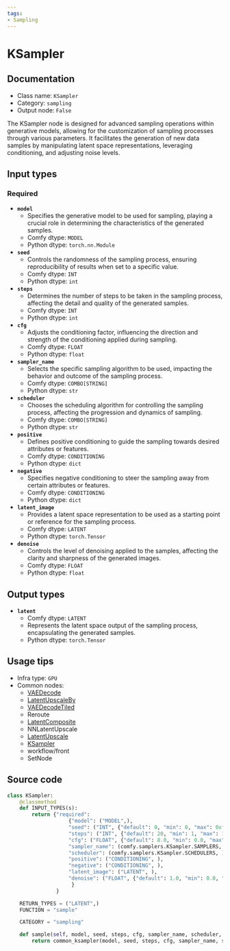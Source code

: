 ```yaml
---
tags:
- Sampling
---
```


# KSampler
## Documentation
- Class name: `KSampler`
- Category: `sampling`
- Output node: `False`

The KSampler node is designed for advanced sampling operations within generative models, allowing for the customization of sampling processes through various parameters. It facilitates the generation of new data samples by manipulating latent space representations, leveraging conditioning, and adjusting noise levels.
## Input types
### Required
- **`model`**
    - Specifies the generative model to be used for sampling, playing a crucial role in determining the characteristics of the generated samples.
    - Comfy dtype: `MODEL`
    - Python dtype: `torch.nn.Module`
- **`seed`**
    - Controls the randomness of the sampling process, ensuring reproducibility of results when set to a specific value.
    - Comfy dtype: `INT`
    - Python dtype: `int`
- **`steps`**
    - Determines the number of steps to be taken in the sampling process, affecting the detail and quality of the generated samples.
    - Comfy dtype: `INT`
    - Python dtype: `int`
- **`cfg`**
    - Adjusts the conditioning factor, influencing the direction and strength of the conditioning applied during sampling.
    - Comfy dtype: `FLOAT`
    - Python dtype: `float`
- **`sampler_name`**
    - Selects the specific sampling algorithm to be used, impacting the behavior and outcome of the sampling process.
    - Comfy dtype: `COMBO[STRING]`
    - Python dtype: `str`
- **`scheduler`**
    - Chooses the scheduling algorithm for controlling the sampling process, affecting the progression and dynamics of sampling.
    - Comfy dtype: `COMBO[STRING]`
    - Python dtype: `str`
- **`positive`**
    - Defines positive conditioning to guide the sampling towards desired attributes or features.
    - Comfy dtype: `CONDITIONING`
    - Python dtype: `dict`
- **`negative`**
    - Specifies negative conditioning to steer the sampling away from certain attributes or features.
    - Comfy dtype: `CONDITIONING`
    - Python dtype: `dict`
- **`latent_image`**
    - Provides a latent space representation to be used as a starting point or reference for the sampling process.
    - Comfy dtype: `LATENT`
    - Python dtype: `torch.Tensor`
- **`denoise`**
    - Controls the level of denoising applied to the samples, affecting the clarity and sharpness of the generated images.
    - Comfy dtype: `FLOAT`
    - Python dtype: `float`
## Output types
- **`latent`**
    - Comfy dtype: `LATENT`
    - Represents the latent space output of the sampling process, encapsulating the generated samples.
    - Python dtype: `torch.Tensor`
## Usage tips
- Infra type: `GPU`
- Common nodes:
    - [VAEDecode](../../Comfy/Nodes/VAEDecode.md)
    - [LatentUpscaleBy](../../Comfy/Nodes/LatentUpscaleBy.md)
    - [VAEDecodeTiled](../../Comfy/Nodes/VAEDecodeTiled.md)
    - Reroute
    - [LatentComposite](../../Comfy/Nodes/LatentComposite.md)
    - NNLatentUpscale
    - [LatentUpscale](../../Comfy/Nodes/LatentUpscale.md)
    - [KSampler](../../Comfy/Nodes/KSampler.md)
    - workflow/front
    - SetNode



## Source code
```python
class KSampler:
    @classmethod
    def INPUT_TYPES(s):
        return {"required":
                    {"model": ("MODEL",),
                    "seed": ("INT", {"default": 0, "min": 0, "max": 0xffffffffffffffff}),
                    "steps": ("INT", {"default": 20, "min": 1, "max": 10000}),
                    "cfg": ("FLOAT", {"default": 8.0, "min": 0.0, "max": 100.0, "step":0.1, "round": 0.01}),
                    "sampler_name": (comfy.samplers.KSampler.SAMPLERS, ),
                    "scheduler": (comfy.samplers.KSampler.SCHEDULERS, ),
                    "positive": ("CONDITIONING", ),
                    "negative": ("CONDITIONING", ),
                    "latent_image": ("LATENT", ),
                    "denoise": ("FLOAT", {"default": 1.0, "min": 0.0, "max": 1.0, "step": 0.01}),
                     }
                }

    RETURN_TYPES = ("LATENT",)
    FUNCTION = "sample"

    CATEGORY = "sampling"

    def sample(self, model, seed, steps, cfg, sampler_name, scheduler, positive, negative, latent_image, denoise=1.0):
        return common_ksampler(model, seed, steps, cfg, sampler_name, scheduler, positive, negative, latent_image, denoise=denoise)

```
